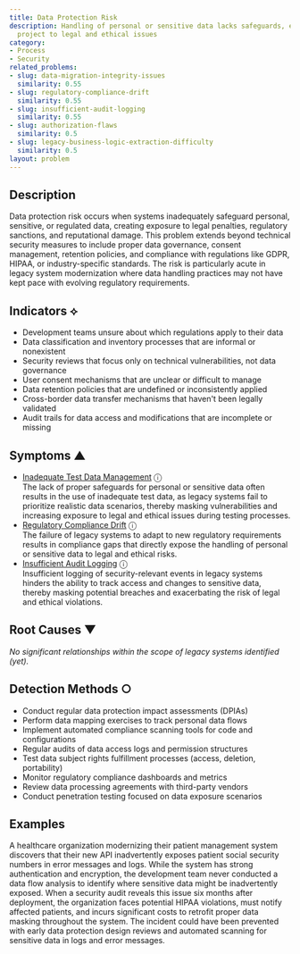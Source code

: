 ```yaml
---
title: Data Protection Risk
description: Handling of personal or sensitive data lacks safeguards, exposing the
  project to legal and ethical issues
category:
- Process
- Security
related_problems:
- slug: data-migration-integrity-issues
  similarity: 0.55
- slug: regulatory-compliance-drift
  similarity: 0.55
- slug: insufficient-audit-logging
  similarity: 0.55
- slug: authorization-flaws
  similarity: 0.5
- slug: legacy-business-logic-extraction-difficulty
  similarity: 0.5
layout: problem
---
```


## Description

Data protection risk occurs when systems inadequately safeguard personal, sensitive, or regulated data, creating exposure to legal penalties, regulatory sanctions, and reputational damage. This problem extends beyond technical security measures to include proper data governance, consent management, retention policies, and compliance with regulations like GDPR, HIPAA, or industry-specific standards. The risk is particularly acute in legacy system modernization where data handling practices may not have kept pace with evolving regulatory requirements.

## Indicators ⟡

- Development teams unsure about which regulations apply to their data
- Data classification and inventory processes that are informal or nonexistent
- Security reviews that focus only on technical vulnerabilities, not data governance
- User consent mechanisms that are unclear or difficult to manage
- Data retention policies that are undefined or inconsistently applied
- Cross-border data transfer mechanisms that haven't been legally validated
- Audit trails for data access and modifications that are incomplete or missing

## Symptoms ▲
- [Inadequate Test Data Management](inadequate-test-data-management.md) <span class="info-tooltip" title="Confidence: 0.370, Strength: 0.815">ⓘ</span>
<br/>  The lack of proper safeguards for personal or sensitive data often results in the use of inadequate test data, as legacy systems fail to prioritize realistic data scenarios, thereby masking vulnerabilities and increasing exposure to legal and ethical issues during testing processes.
- [Regulatory Compliance Drift](regulatory-compliance-drift.md) <span class="info-tooltip" title="Confidence: 0.346, Strength: 0.647">ⓘ</span>
<br/>  The failure of legacy systems to adapt to new regulatory requirements results in compliance gaps that directly expose the handling of personal or sensitive data to legal and ethical risks.
- [Insufficient Audit Logging](insufficient-audit-logging.md) <span class="info-tooltip" title="Confidence: 0.345, Strength: 0.802">ⓘ</span>
<br/>  Insufficient logging of security-relevant events in legacy systems hinders the ability to track access and changes to sensitive data, thereby masking potential breaches and exacerbating the risk of legal and ethical violations.

## Root Causes ▼

*No significant relationships within the scope of legacy systems identified (yet).*

## Detection Methods ○

- Conduct regular data protection impact assessments (DPIAs)
- Perform data mapping exercises to track personal data flows
- Implement automated compliance scanning tools for code and configurations
- Regular audits of data access logs and permission structures
- Test data subject rights fulfillment processes (access, deletion, portability)
- Monitor regulatory compliance dashboards and metrics
- Review data processing agreements with third-party vendors
- Conduct penetration testing focused on data exposure scenarios

## Examples

A healthcare organization modernizing their patient management system discovers that their new API inadvertently exposes patient social security numbers in error messages and logs. While the system has strong authentication and encryption, the development team never conducted a data flow analysis to identify where sensitive data might be inadvertently exposed. When a security audit reveals this issue six months after deployment, the organization faces potential HIPAA violations, must notify affected patients, and incurs significant costs to retrofit proper data masking throughout the system. The incident could have been prevented with early data protection design reviews and automated scanning for sensitive data in logs and error messages.
